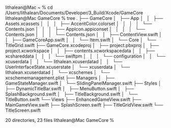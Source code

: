 lithalean@Mac ~ % cd /Users/lithalean/Documents/Developer/3_Build/Xcode/GameCore 
lithalean@Mac GameCore % tree
.
├── GameCore
│   ├── App
│   │   ├── Assets.xcassets
│   │   │   ├── AccentColor.colorset
│   │   │   │   └── Contents.json
│   │   │   ├── AppIcon.appiconset
│   │   │   │   └── Contents.json
│   │   │   └── Contents.json
│   │   ├── ContentView.swift
│   │   ├── GameCoreApp.swift
│   │   └── Item.swift
│   └── Core
│       └── TitleGrid.swift
├── GameCore.xcodeproj
│   ├── project.pbxproj
│   ├── project.xcworkspace
│   │   ├── contents.xcworkspacedata
│   │   ├── xcshareddata
│   │   │   └── swiftpm
│   │   │       └── configuration
│   │   └── xcuserdata
│   │       └── lithalean.xcuserdatad
│   │           └── UserInterfaceState.xcuserstate
│   └── xcuserdata
│       └── lithalean.xcuserdatad
│           └── xcschemes
│               └── xcschememanagement.plist
├── Managers
│   ├── GameStateManager.swift
│   └── SlidingPanelManager.swift
├── Styles
│   ├── DynamicTitleBar.swift
│   ├── MenuButton.swift
│   ├── SplashBackground.swift
│   ├── TitleBackground.swift
│   └── TitleButton.swift
└── Views
    ├── EnhancedGameView.swift
    ├── MainGameView.swift
    ├── SplashScreen.swift
    ├── TitleGridView.swift
    └── TitleScreen.swift

20 directories, 23 files
lithalean@Mac GameCore % 